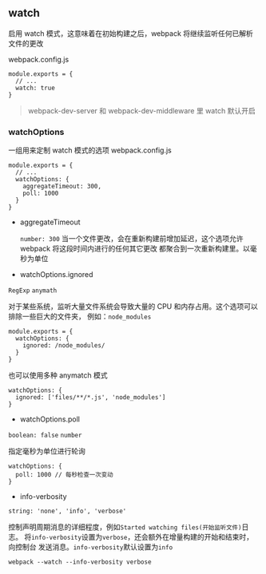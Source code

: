 ## watch

启用 watch 模式，这意味着在初始构建之后，webpack 将继续监听任何已解析文件的更改

webpack.config.js

```
module.exports = {
  // ...
  watch: true
}
```

> webpack-dev-server 和 webpack-dev-middleware 里 watch 默认开启

### watchOptions

一组用来定制 watch 模式的选项
webpack.config.js

```
module.exports = {
  // ...
  watchOptions: {
    aggregateTimeout: 300,
    poll: 1000
  }
}
```

- aggregateTimeout

  `number: 300`
  当一个文件更改，会在重新构建前增加延迟，这个选项允许 webpack 将这段时间内进行的任何其它更改
  都聚合到一次重新构建里。以毫秒为单位

- watchOptions.ignored

`RegExp` `anymath`

对于某些系统，监听大量文件系统会导致大量的 CPU 和内存占用。这个选项可以排除一些巨大的文件夹，
例如：`node_modules`

```
module.exports = {
  watchOptions: {
    ignored: /node_modules/
  }
}
```

也可以使用多种 anymatch 模式

```
watchOptions: {
  ignored: ['files/**/*.js', 'node_modules']
}
```

- watchOptions.poll

`boolean: false` `number`

指定毫秒为单位进行轮询

```
watchOptions: {
  poll: 1000 // 每秒检查一次变动
}
```

- info-verbosity

`string: 'none', 'info', 'verbose'`

控制声明周期消息的详细程度，例如`Started watching files(开始监听文件)`日志。
将`info-verbosity`设置为`verbose`，还会额外在增量构建的开始和结束时，向控制台
发送消息。`info-verbosity`默认设置为`info`

```
webpack --watch --info-verbosity verbose
```
